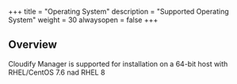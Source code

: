 +++
title = "Operating System"
description = "Supported Operating System"
weight = 30
alwaysopen = false
+++

## Overview
Cloudify Manager is supported for installation on a 64-bit host with RHEL/CentOS 7.6  nad RHEL 8
